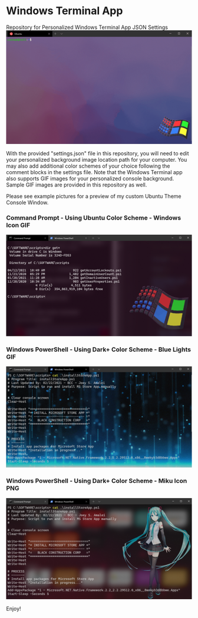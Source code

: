 # Windows Terminal App
Repository for Personalized Windows Terminal App JSON Settings
![](demo_headline.gif)

With the provided "settings.json" file in this repository, you will need to edit your personalized background image location path for your computer. You may also add additional color schemes of your choice following the comment blocks in the settings file. Note that the Windows Terminal app also supports GIF images for your personalized console background. Sample GIF images are provided in this repository as well.

Please see example pictures for a preview of my custom Ubuntu Theme Console Window.

### Command Prompt - Using Ubuntu Color Scheme - Windows Icon GIF
![](PREVIEW1.png)

### Windows PowerShell - Using Dark+ Color Scheme - Blue Lights GIF
![](PREVIEW2.png)

### Windows PowerShell - Using Dark+ Color Scheme - Miku Icon PNG
![](PREVIEW3.png)

Enjoy!
